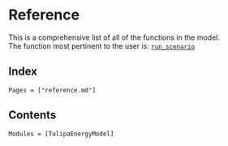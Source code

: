 # Reference

​This is a comprehensive list of all of the functions in the model.\
The function most pertinent to the user is: [`run_scenario`](@ref)

## Index

```@index
Pages = ["reference.md"]
```

## Contents

```@autodocs
Modules = [TulipaEnergyModel]
```
